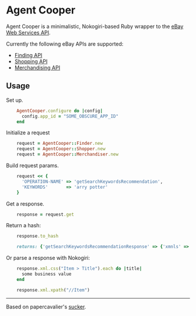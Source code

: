 Agent Cooper
======

Agent Cooper is a minimalistic, Nokogiri-based Ruby wrapper to the [eBay Web Services API](http://developer.ebay.com/).

Currently the following eBay APIs are supported:
  - [Finding API](http://developer.ebay.com/products/finding/)
  - [Shopping API](http://developer.ebay.com/products/shopping/)
  - [Merchandising API](http://developer.ebay.com/products/merchandising/)

Usage
-----
Set up.

```ruby
    AgentCooper.configure do |config|
      config.app_id = "SOME_OBSCURE_APP_ID"
    end
```

Initialize a request

```ruby
    request = AgentCooper::Finder.new
    request = AgentCooper::Shopper.new
    request = AgentCooper::Merchandiser.new
```
Build request params.

```ruby
    request << {
      'OPERATION-NAME' => 'getSearchKeywordsRecommendation',
      'KEYWORDS'       => 'arry potter'
    }
```

Get a response.

```ruby
    response = request.get
```

Return a hash:

```ruby
    response.to_hash

    returns: {'getSearchKeywordsRecommendationResponse' => {'xmnls' => 'http://www.ebay.com/marketplace/search/v1/services', 'ack' => 'Success', 'version' => '1.9.0', 'keywords' => 'harry potter'}}
```

Or parse a response with Nokogiri:

```ruby
    response.xml.css("Item > Title").each do |title|
      some business value
    end

    response.xml.xpath("//Item")
```
----

Based on papercavalier's [sucker](http://github.com/papercavalier/sucker).
